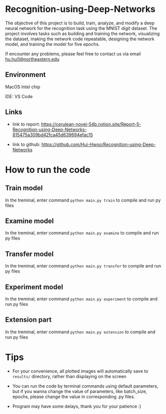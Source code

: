 # Recognition-using-Deep-Networks

The objective of this project is to build, train, analyze, and modify a deep neural network for the recognition task using the MNIST digit dataset. The project involves tasks such as building and training the network, visualizing the dataset, making the network code repeatable, designing the network model, and training the model for five epochs. 

If encounter any problems, please feel free to contact us via email hu.hui1@northeastern.edu

## Environment

MacOS Intel chip

IDE: VS Code

## Links

- link to report: https://cerulean-novel-54b.notion.site/Report-5-Recognition-using-Deep-Networks-815475a309bd42fca45d639694efac15

- link to github: https://github.com/Hui-Hwoo/Recognition-using-Deep-Networks

# How to run the code

## Train model

In the treminal, enter command `python main.py train` to compile and run py files


## Examine model

In the treminal, enter command `python main.py examine` to compile and run py files


## Transfer model

In the treminal, enter command `python main.py transfer` to compile and run py files

## Experiment model

In the treminal, enter command `python main.py experiment` to compile and run py files

## Extension part

In the treminal, enter command `python main.py extension` to compile and run py files


# Tips

- For your convenience, all plotted images will automatically save to `results/` directory, rather than displaying on the screen

- You can run the code by terminal commands using default parameters, but if you wanna change the value of parameters, like batch_size, epochs, please change the value in corresponding .py files. 

- Program may have some delays, thank you for your patience :)


